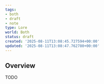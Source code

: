 ```yaml
---
tags:
- both
- draft
- note
type: Lore
world: Both
status: draft
created: '2025-08-11T13:08:45.727594+00:00'
updated: '2025-08-11T13:08:47.762780+00:00'
---
```



## Overview

TODO
